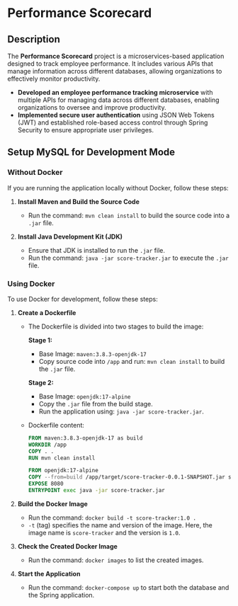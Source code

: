 # Performance Scorecard

## Description

The **Performance Scorecard** project is a microservices-based application designed to track employee performance. It includes various APIs that manage information across different databases, allowing organizations to effectively monitor productivity.

- **Developed an employee performance tracking microservice** with multiple APIs for managing data across different databases, enabling organizations to oversee and improve productivity.
- **Implemented secure user authentication** using JSON Web Tokens (JWT) and established role-based access control through Spring Security to ensure appropriate user privileges.

## Setup MySQL for Development Mode

### Without Docker

If you are running the application locally without Docker, follow these steps:

1. **Install Maven and Build the Source Code**
   - Run the command: `mvn clean install` to build the source code into a `.jar` file.

2. **Install Java Development Kit (JDK)**
   - Ensure that JDK is installed to run the `.jar` file.
   - Run the command: `java -jar score-tracker.jar` to execute the `.jar` file.

### Using Docker

To use Docker for development, follow these steps:

1. **Create a Dockerfile**
   - The Dockerfile is divided into two stages to build the image:

     **Stage 1:**
     - Base Image: `maven:3.8.3-openjdk-17`
     - Copy source code into `/app` and run: `mvn clean install` to build the `.jar` file.

     **Stage 2:**
     - Base Image: `openjdk:17-alpine`
     - Copy the `.jar` file from the build stage.
     - Run the application using: `java -jar score-tracker.jar`.

   - Dockerfile content:
     ```dockerfile
     FROM maven:3.8.3-openjdk-17 as build
     WORKDIR /app
     COPY . .
     RUN mvn clean install

     FROM openjdk:17-alpine
     COPY --from=build /app/target/score-tracker-0.0.1-SNAPSHOT.jar score-tracker.jar
     EXPOSE 8080
     ENTRYPOINT exec java -jar score-tracker.jar
     ```

2. **Build the Docker Image**
   - Run the command: `docker build -t score-tracker:1.0 .`
   - `-t` (tag) specifies the name and version of the image. Here, the image name is `score-tracker` and the version is `1.0`.

3. **Check the Created Docker Image**
   - Run the command: `docker images` to list the created images.

4. **Start the Application**
   - Run the command: `docker-compose up` to start both the database and the Spring application.
